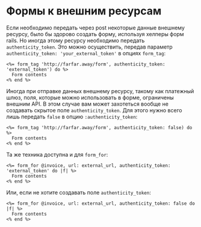 # Формы к внешним ресурсам

Если необходимо передать через post некоторые данные внешнему ресурсу, было бы здорово создать форму, используя хелперы форм rails. Но иногда этому ресурсу необходимо передать `authenticity_token`. Это можно осуществить, передав параметр `authenticity_token: 'your_external_token'` в опциях `form_tag`:

```erb
<%= form_tag 'http://farfar.away/form', authenticity_token: 'external_token') do %>
  Form contents
<% end %>
```

Иногда при отправке данных внешнему ресурсу, такому как платежный шлюз, поля, которые можно использовать в форме, ограничены внешним API. В этом случае вам может захотеться вообще не создавать скрытое поле `authenticity_token`. Для этого нужно всего лишь передать `false` в опцию `:authenticity_token`:

```erb
<%= form_tag 'http://farfar.away/form', authenticity_token: false) do %>
  Form contents
<% end %>
```

Та же техника доступна и для `form_for`:

```erb
<%= form_for @invoice, url: external_url, authenticity_token: 'external_token' do |f| %>
  Form contents
<% end %>
```

Или, если не хотите создавать поле `authenticity_token`:

```erb
<%= form_for @invoice, url: external_url, authenticity_token: false do |f| %>
  Form contents
<% end %>
```
